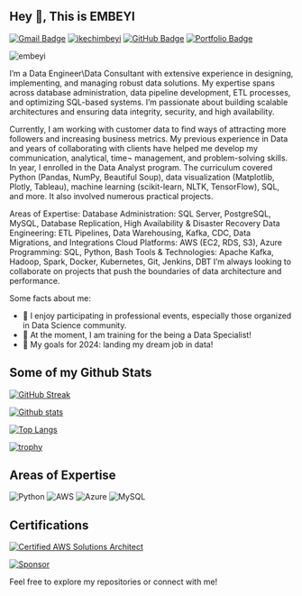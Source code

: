## Hey 👋, This is EMBEYI


[![Gmail Badge](https://img.shields.io/badge/-Email-D14836?style=flat&logo=Gmail&logoColor=white)](mailto:your-email@gmail.com)
[![ikechimbeyi](https://img.shields.io/badge/-LinkedIn-blue?style=flat&logo=Linkedin&logoColor=white)](https://www.linkedin.com/in/ikechimbeyi)
[![GitHub Badge](https://img.shields.io/badge/-GitHub-181717?style=flat&logo=github&logoColor=white)](https://github.com/embeyi)
[![Portfolio Badge](https://img.shields.io/badge/-Portfolio-24292E?style=flat&logo=Google-Chrome&logoColor=white)](https://your-portfolio-url.com)
<p align=left> <img src=https://komarev.com/ghpvc/?username=embeyi alt=embeyi /> </p>


I’m a Data Engineer\Data Consultant  with extensive experience in designing, implementing, and managing robust data solutions. My expertise spans across database administration, data pipeline development, ETL processes, and optimizing SQL-based systems. I’m passionate about building scalable architectures and ensuring data integrity, security, and high availability.

Currently, I am working with customer data to find ways of attracting more followers and increasing business metrics. My previous experience in Data and years of collaborating with clients have helped me develop my communication, analytical, time¬ management, and problem-solving skills. In year, I enrolled in the Data Analyst program. The curriculum covered Python (Pandas, NumPy, Beautiful Soup), data visualization (Matplotlib, Plotly, Tableau), machine learning (scikit-learn, NLTK, TensorFlow), SQL, and more. It also involved numerous practical projects.

Areas of Expertise: 
Database Administration: SQL Server, PostgreSQL, MySQL, Database Replication, High Availability & Disaster Recovery
Data Engineering: ETL Pipelines, Data Warehousing, Kafka, CDC, Data Migrations, and Integrations
Cloud Platforms: AWS (EC2, RDS, S3), Azure
Programming: SQL, Python, Bash
Tools & Technologies: Apache Kafka, Hadoop, Spark, Docker, Kubernetes, Git, Jenkins, DBT
I’m always looking to collaborate on projects that push the boundaries of data architecture and performance.

Some facts about me:

- 📸 I enjoy participating in professional events, especially those organized in Data Science community. 
- 🗽 At the moment, I am training for the being a Data Specialist! 
- 🎯 My goals for 2024: landing my dream job in data!

## Some of my Github Stats

[![GitHub Streak](https://github-readme-streak-stats.herokuapp.com/?user=embeyi&theme=dark)](https://git.io/streak-stats) 

[![Github stats](https://github-readme-stats.vercel.app/api?username=embeyi&show_icons=true&include_all_commits=true)](https://github.com/embeyi/github-readme-stats) 

[![Top Langs](https://github-readme-stats.vercel.app/api/top-langs/?username=embeyi&layout=compact&theme=dark)](https://github.com/embeyi/github-readme-stats)

[![trophy](https://github-profile-trophy.vercel.app/?username=embeyi&theme=onedark)](https://github.com/ryo-ma/github-profile-trophy) 


## Areas of Expertise

![Python](https://img.shields.io/badge/-Python-3776AB?style=flat-square&logo=python&logoColor=white) 
![AWS](https://img.shields.io/badge/-AWS-232F3E?style=flat-square&logo=amazon-aws&logoColor=white) 
![Azure](https://img.shields.io/badge/-Azure-0089D6?style=flat-square&logo=microsoft-azure&logoColor=white)
![MySQL](https://img.shields.io/badge/-MySQL-4479A1?style=flat-square&logo=mysql&logoColor=white)

## Certifications

[![Certified AWS Solutions Architect](https://img.shields.io/badge/AWS-Solutions%20Architect-blue)](https://www.credly.com/badges/your-badge-link) 



[![Sponsor](https://img.shields.io/badge/Sponsor-💖-ff69b4?style=flat-square)](https://github.com/sponsors/embeyi) 

Feel free to explore my repositories or connect with me!
